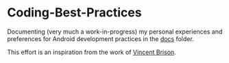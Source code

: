 # Coding-Best-Practices

Documenting (very much a work-in-progress) my personal experiences and preferences for Android development practices in the [docs](/docs) folder.

This effort is an inspiration from the work of [Vincent Brison](https://github.com/vincentbrison/vb-android-app-quality).